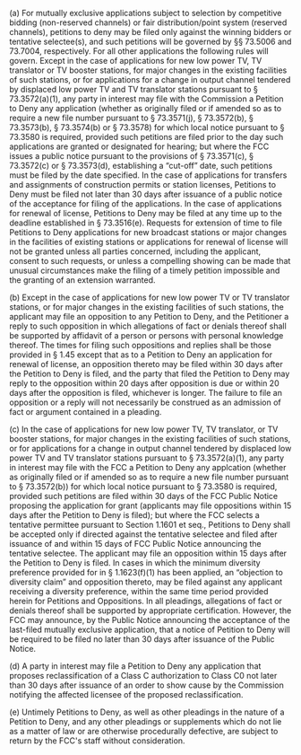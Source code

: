 (a) For mutually exclusive applications subject to selection by competitive bidding (non-reserved channels) or fair distribution/point system (reserved channels), petitions to deny may be filed only against the winning bidders or tentative selectee(s), and such petitions will be governed by §§ 73.5006 and 73.7004, respectively. For all other applications the following rules will govern. Except in the case of applications for new low power TV, TV translator or TV booster stations, for major changes in the existing facilities of such stations, or for applications for a change in output channel tendered by displaced low power TV and TV translator stations pursuant to § 73.3572(a)(1), any party in interest may file with the Commission a Petition to Deny any application (whether as originally filed or if amended so as to require a new file number pursuant to § 73.3571(j), § 73.3572(b), § 73.3573(b), § 73.3574(b) or § 73.3578) for which local notice pursuant to § 73.3580 is required, provided such petitions are filed prior to the day such applications are granted or designated for hearing; but where the FCC issues a public notice pursuant to the provisions of § 73.3571(c), § 73.3572(c) or § 73.3573(d), establishing a “cut-off” date, such petitions must be filed by the date specified. In the case of applications for transfers and assignments of construction permits or station licenses, Petitions to Deny must be filed not later than 30 days after issuance of a public notice of the acceptance for filing of the applications. In the case of applications for renewal of license, Petitions to Deny may be filed at any time up to the deadline established in § 73.3516(e). Requests for extension of time to file Petitions to Deny applications for new broadcast stations or major changes in the facilities of existing stations or applications for renewal of license will not be granted unless all parties concerned, including the applicant, consent to such requests, or unless a compelling showing can be made that unusual circumstances make the filing of a timely petition impossible and the granting of an extension warranted.

(b) Except in the case of applications for new low power TV or TV translator stations, or for major changes in the existing facilities of such stations, the applicant may file an opposition to any Petition to Deny, and the Petitioner a reply to such opposition in which allegations of fact or denials thereof shall be supported by affidavit of a person or persons with personal knowledge thereof. The times for filing such oppositions and replies shall be those provided in § 1.45 except that as to a Petition to Deny an application for renewal of license, an opposition thereto may be filed within 30 days after the Petition to Deny is filed, and the party that filed the Petition to Deny may reply to the opposition within 20 days after opposition is due or within 20 days after the opposition is filed, whichever is longer. The failure to file an opposition or a reply will not necessarily be construed as an admission of fact or argument contained in a pleading.

(c) In the case of applications for new low power TV, TV translator, or TV booster stations, for major changes in the existing facilities of such stations, or for applications for a change in output channel tendered by displaced low power TV and TV translator stations pursuant to § 73.3572(a)(1), any party in interest may file with the FCC a Petition to Deny any applcation (whether as originally filed or if amended so as to require a new file number pursuant to § 73.3572(b)) for which local notice pursuant to § 73.3580 is required, provided such petitions are filed within 30 days of the FCC Public Notice proposing the application for grant (applicants may file oppositions within 15 days after the Petition to Deny is filed); but where the FCC selects a tentative permittee pursuant to Section 1.1601 et seq., Petitions to Deny shall be accepted only if directed against the tentative selectee and filed after issuance of and within 15 days of FCC Public Notice announcing the tentative selectee. The applicant may file an opposition within 15 days after the Petition to Deny is filed. In cases in which the minimum diversity preference provided for in § 1.1623(f)(1) has been applied, an “objection to diversity claim” and opposition thereto, may be filed against any applicant receiving a diversity preference, within the same time period provided herein for Petitions and Oppositions. In all pleadings, allegations of fact or denials thereof shall be supported by appropriate certification. However, the FCC may announce, by the Public Notice announcing the acceptance of the last-filed mutually exclusive application, that a notice of Petition to Deny will be required to be filed no later than 30 days after issuance of the Public Notice.

(d) A party in interest may file a Petition to Deny any application that proposes reclassification of a Class C authorization to Class C0 not later than 30 days after issuance of an order to show cause by the Commission notifying the affected licensee of the proposed reclassification.

(e) Untimely Petitions to Deny, as well as other pleadings in the nature of a Petition to Deny, and any other pleadings or supplements which do not lie as a matter of law or are otherwise procedurally defective, are subject to return by the FCC's staff without consideration.

